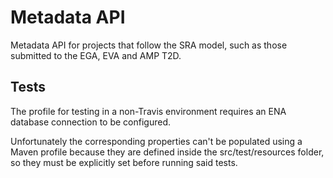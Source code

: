 # Metadata API

Metadata API for projects that follow the SRA model, such as those submitted to the EGA, EVA and AMP T2D.


## Tests

The profile for testing in a non-Travis environment requires an ENA database connection to be configured.

Unfortunately the corresponding properties can't be populated using a Maven profile because they are defined inside
the src/test/resources folder, so they must be explicitly set before running said tests.